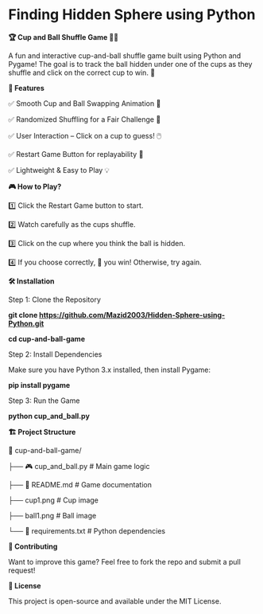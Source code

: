 # Finding Hidden Sphere using Python

**🏆 Cup and Ball Shuffle Game 🎩🎱**

A fun and interactive cup-and-ball shuffle game built using Python and Pygame! The goal is to track the ball hidden under one of the cups as they shuffle and click on the correct cup to win. 🎉


**🚀 Features**

✅ Smooth Cup and Ball Swapping Animation 🎥

✅ Randomized Shuffling for a Fair Challenge 🔀

✅ User Interaction – Click on a cup to guess! 🖱️

✅ Restart Game Button for replayability 🔄

✅ Lightweight & Easy to Play 💡

**🎮 How to Play?**

1️⃣ Click the Restart Game button to start.

2️⃣ Watch carefully as the cups shuffle.

3️⃣ Click on the cup where you think the ball is hidden.

4️⃣ If you choose correctly, 🎉 you win! Otherwise, try again.

**🛠️ Installation**

Step 1: Clone the Repository

**git clone https://github.com/Mazid2003/Hidden-Sphere-using-Python.git**

**cd cup-and-ball-game**

Step 2: Install Dependencies

Make sure you have Python 3.x installed, then install Pygame:

**pip install pygame**

Step 3: Run the Game

**python cup_and_ball.py**

**🏗️ Project Structure**

📂 cup-and-ball-game/

├── 🎮 cup_and_ball.py        # Main game logic

├── 📜 README.md              # Game documentation

├── cup1.png                   # Cup image

├── ball1.png                  # Ball image

└── 📜 requirements.txt       # Python dependencies


**🤝 Contributing**

Want to improve this game? Feel free to fork the repo and submit a pull request!

**📝 License**

This project is open-source and available under the MIT License.

